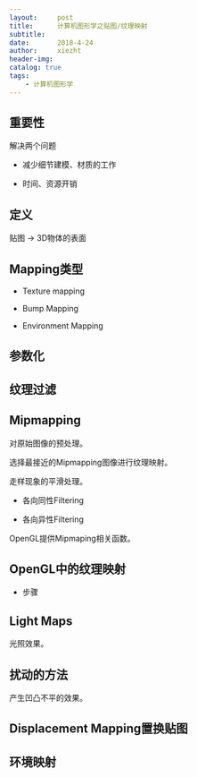 ```yaml
---
layout:     post
title:      计算机图形学之贴图/纹理映射
subtitle:   
date:       2018-4-24
author:     xiezht
header-img: 
catalog: true
tags: 
    - 计算机图形学
---
```



## 重要性

解决两个问题

* 减少细节建模、材质的工作

* 时间、资源开销

## 定义

贴图 -> 3D物体的表面

## Mapping类型

* Texture mapping

* Bump Mapping 

* Environment Mapping 

## 参数化

## 纹理过滤

## Mipmapping

对原始图像的预处理。

选择最接近的Mipmapping图像进行纹理映射。

走样现象的平滑处理。

* 各向同性Filtering

* 各向异性Filtering

OpenGL提供Mipmaping相关函数。

## OpenGL中的纹理映射

* 步骤

## Light Maps

光照效果。

## 扰动的方法

产生凹凸不平的效果。

## Displacement Mapping置换贴图

## 环境映射



